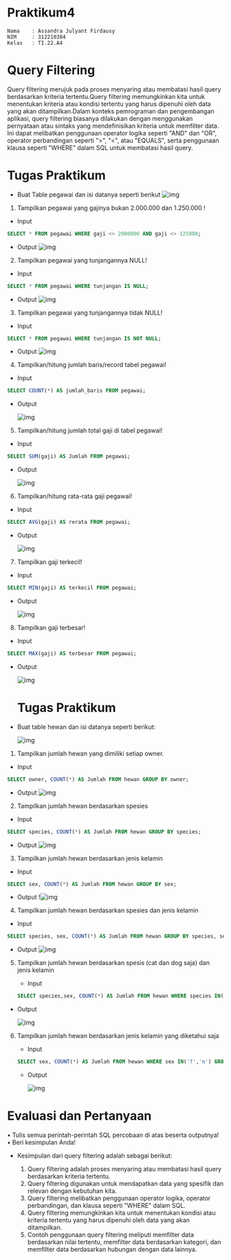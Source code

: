 # Praktikum4

```
Nama    : Assandra Julyant Firdausy
NIM     : 312210384
Kelas   : TI.22.A4
```

# Query Filtering

Query filtering merujuk pada proses menyaring atau membatasi hasil query berdasarkan kriteria tertentu.Query filtering memungkinkan kita untuk menentukan kriteria atau kondisi tertentu yang harus dipenuhi oleh data yang akan ditampilkan.Dalam konteks pemrograman dan pengembangan aplikasi, query filtering biasanya dilakukan dengan menggunakan pernyataan atau sintaks yang mendefinisikan kriteria untuk memfilter data. Ini dapat melibatkan penggunaan operator logika seperti "AND" dan "OR", operator perbandingan seperti ">", "<", atau "EQUALS", serta penggunaan klausa seperti "WHERE" dalam SQL untuk membatasi hasil query.

# Tugas Praktikum

- Buat Table pegawai dan isi datanya seperti berikut
  ![img](ss/1.png)

1. Tampilkan pegawai yang gajinya bukan 2.000.000 dan 1.250.000 !

- Input

```sql
SELECT * FROM pegawai WHERE gaji <> 2000000 AND gaji <> 125000;
```

- Output
  ![img](ss/2.png)

2. Tampilkan pegawai yang tunjangannya NULL!

- Input

```sql
SELECT * FROM pegawai WHERE tunjangan IS NULL;
```

- Output
  ![img](ss/3.png)

3. Tampilkan pegawai yang tunjangannya tidak NULL!

- Input

```sql
SELECT * FROM pegawai WHERE tunjangan IS NOT NULL;
```

- Output
  ![img](ss/4.png)

4. Tampilkan/hitung jumlah baris/record tabel pegawai!

- Input

```sql
SELECT COUNT(*) AS jumlah_baris FROM pegawai;
```

- Output

  ![img](ss/5.png)

5. Tampilkan/hitung jumlah total gaji di tabel pegawai!

- Input

```sql
SELECT SUM(gaji) AS Jumlah FROM pegawai;
```

- Output

  ![img](ss/6.png)

6. Tampilkan/hitung rata-rata gaji pegawai!

- Input

```sql
SELECT AVG(gaji) AS rerata FROM pegawai;
```

- Output

  ![img](ss/7.png)

7. Tampilkan gaji terkecil!

- Input

```sql
SELECT MIN(gaji) AS terkecil FROM pegawai;
```

- Output

  ![img](ss/8.png)

8. Tampilkan gaji terbesar!

- Input

```sql
SELECT MAX(gaji) AS terbesar FROM pegawai;
```

- Output

  ![img](ss/9.png)

  # Tugas Praktikum

- Buat table hewan dan isi datanya seperti berikut:


  ![img](ss/10.png)

1. Tampilkan jumlah hewan yang dimiliki setiap owner.

- Input

```sql
SELECT owner, COUNT(*) AS Jumlah FROM hewan GROUP BY owner;
```

- Output
  ![img](ss/11.png)

2. Tampilkan jumlah hewan berdasarkan spesies

- Input

```sql
SELECT species, COUNT(*) AS Jumlah FROM hewan GROUP BY species;
```

- Output
  ![img](ss/12.png)

3. Tampilkan jumlah hewan berdasarkan jenis kelamin

- Input

```sql
SELECT sex, COUNT(*) AS Jumlah FROM hewan GROUP BY sex;
```

- Output
  !![img](ss/13.png)

4. Tampilkan jumlah hewan berdasarkan spesies dan jenis kelamin

- Input

```sql
SELECT species, sex, COUNT(*) AS Jumlah FROM hewan GROUP BY species, sex;
```

- Output
  ![img](ss/14.png)

5. Tampilkan jumlah hewan berdasarkan spesis (cat dan dog saja)
   dan jenis kelamin
   - Input
   
   ```sql
   SELECT species,sex, COUNT(*) AS Jumlah FROM hewan WHERE species IN('Cat','Dog') GROUP BY species,sex;
   ```

- Output

  ![img](ss/15.png)

6. Tampilkan jumlah hewan berdasarkan jenis kelamin yang diketahui
   saja

   - Input

   ```sql
   SELECT sex, COUNT(*) AS Jumlah FROM hewan WHERE sex IN('f','m') GROUP BY sex;
   ```

   - Output
   
     ![img](ss/16.png)

# Evaluasi dan Pertanyaan

• Tulis semua perintah-perintah SQL percobaan di atas beserta
outputnya!
• Beri kesimpulan Anda!

- Kesimpulan dari query filtering adalah sebagai berikut:

  1. Query filtering adalah proses menyaring atau membatasi hasil query berdasarkan kriteria tertentu.
  2. Query filtering digunakan untuk mendapatkan data yang spesifik dan relevan dengan kebutuhan kita.
  3. Query filtering melibatkan penggunaan operator logika, operator perbandingan, dan klausa seperti "WHERE" dalam SQL.
  4. Query filtering memungkinkan kita untuk menentukan kondisi atau kriteria tertentu yang harus dipenuhi oleh data yang akan ditampilkan.
  5. Contoh penggunaan query filtering meliputi memfilter data berdasarkan nilai tertentu, memfilter data berdasarkan kategori, dan memfilter data berdasarkan hubungan dengan data lainnya.